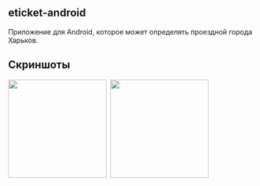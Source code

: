 ## eticket-android
Приложение для Android, которое может определять проездной города Харьков.

## Скриншоты
<img src="https://github.com/kotleni/eticket-android/blob/main/scrn0.png?raw=true" width="200"></img>&nbsp;
<img src="https://github.com/kotleni/eticket-android/blob/main/scrn1.png?raw=true" width="200"></img>
